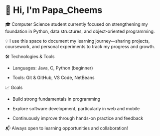 
# 👋 Hi, I'm Papa_Cheems

🎓 Computer Science student currently focused on strengthening my foundation in Python, data structures, and object-oriented programming.

💡 I use this space to document my learning journey—sharing projects, coursework, and personal experiments to track my progress and growth.

🛠️ Technologies & Tools

- Languages: Java, C, Python (beginner)

- Tools: Git & GitHub, VS Code, NetBeans

📈 Goals

- Build strong fundamentals in programming

- Explore software development, particularly in web and mobile

- Continuously improve through hands-on practice and feedback

📬 Always open to learning opportunities and collaboration!

